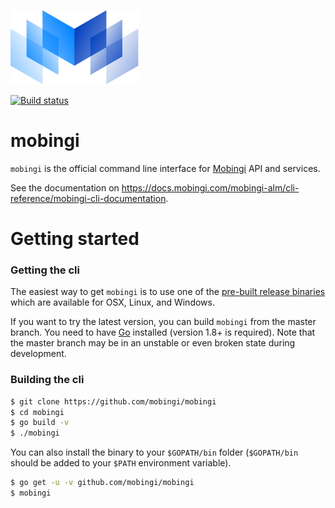 [![logo](./logos/mobingi-205x119.png)](https://mobingi.com/)

[![Build status](https://ci.appveyor.com/api/projects/status/k7tmyr3l4dws4usd/branch/master?svg=true)](https://ci.appveyor.com/project/flowerinthenight/mobingi/branch/master)

# mobingi

`mobingi` is the official command line interface for [Mobingi](https://mobingi.com/) API and services. 

See the documentation on https://docs.mobingi.com/mobingi-alm/cli-reference/mobingi-cli-documentation.

# Getting started

### Getting the cli

The easiest way to get `mobingi` is to use one of the [pre-built release binaries](https://github.com/mobingi/mobingi/releases) which are available for OSX, Linux, and Windows.

If you want to try the latest version, you can build `mobingi` from the master branch. You need to have [Go](https://golang.org/) installed (version 1.8+ is required). Note that the master branch may be in an unstable or even broken state during development.

### Building the cli

```bash
$ git clone https://github.com/mobingi/mobingi
$ cd mobingi
$ go build -v
$ ./mobingi
```

You can also install the binary to your `$GOPATH/bin` folder (`$GOPATH/bin` should be added to your `$PATH` environment variable). 

```bash
$ go get -u -v github.com/mobingi/mobingi
$ mobingi
```
